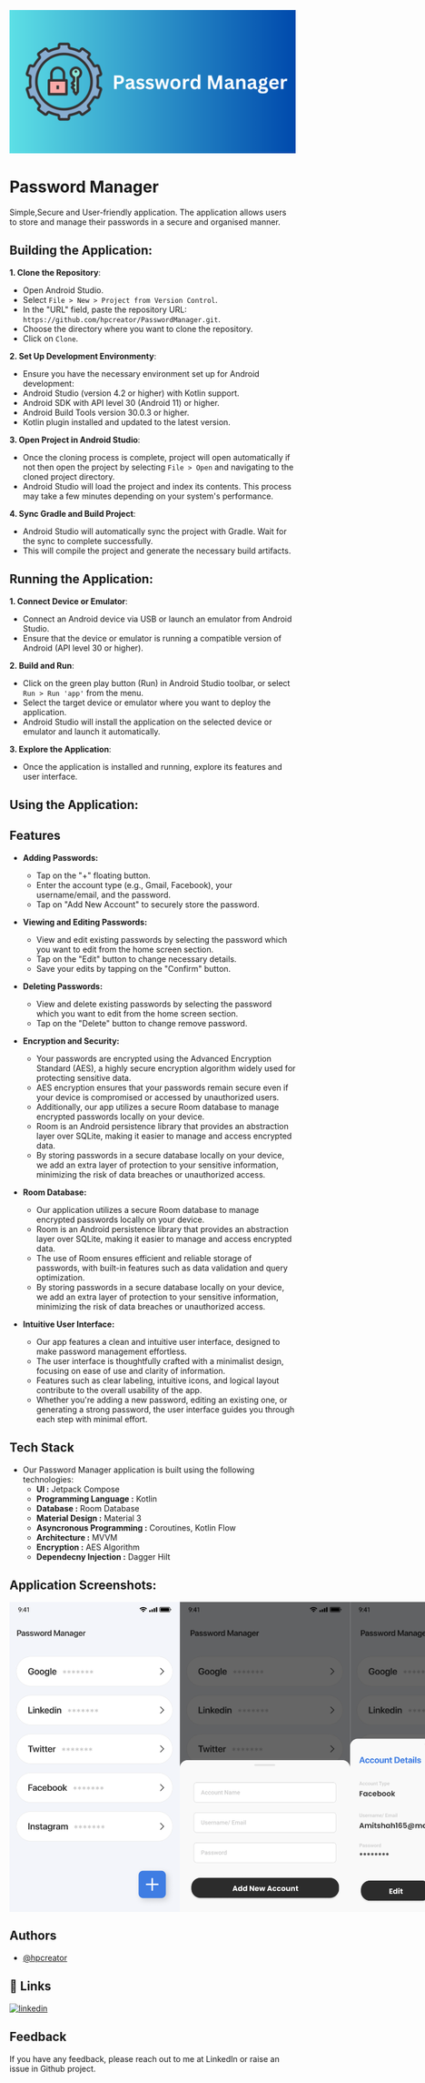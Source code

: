 
![Logo](https://raw.githubusercontent.com/hpcreator/PasswordManager/main/Screenshots/Password%20Manager.png)


# Password Manager

Simple,Secure and User-friendly application. The application allows users to store and manage their passwords in a secure and organised manner.

## Building the Application:
**1. Clone the Repository**:
   - Open Android Studio.
   - Select `File > New > Project from Version Control`.
   - In the "URL" field, paste the repository URL: `https://github.com/hpcreator/PasswordManager.git`.
   - Choose the directory where you want to clone the repository.
   - Click on `Clone`.

**2. Set Up Development Environmenty**:
- Ensure you have the necessary environment set up for Android development:
- Android Studio (version 4.2 or higher) with Kotlin support.
- Android SDK with API level 30 (Android 11) or higher.
- Android Build Tools version 30.0.3 or higher.
- Kotlin plugin installed and updated to the latest version.

**3. Open Project in Android Studio**:
- Once the cloning process is complete, project will open automatically if not then open the project by selecting `File > Open` and navigating to the cloned project directory.
- Android Studio will load the project and index its contents. This process may take a few minutes depending on your system's performance.

**4. Sync Gradle and Build Project**:
- Android Studio will automatically sync the project with Gradle. Wait for the sync to complete successfully.
- This will compile the project and generate the necessary build artifacts.

## Running the Application:

**1. Connect Device or Emulator**:
- Connect an Android device via USB or launch an emulator from Android Studio.
- Ensure that the device or emulator is running a compatible version of Android (API level 30 or higher).

**2. Build and Run**:
- Click on the green play button (Run) in Android Studio toolbar, or select `Run > Run 'app'` from the menu.
- Select the target device or emulator where you want to deploy the application.
- Android Studio will install the application on the selected device or emulator and launch it automatically.

**3. Explore the Application**:
- Once the application is installed and running, explore its features and user interface.

## Using the Application:

## Features

- **Adding Passwords:**
  - Tap on the "+" floating button.
  - Enter the account type (e.g., Gmail, Facebook), your username/email, and the password.
  - Tap on "Add New Account" to securely store the password.

- **Viewing and Editing Passwords:**
  - View and edit existing passwords by selecting the password which you want to edit from the home screen section.
  - Tap on the "Edit" button to change necessary details.
  - Save your edits by tapping on the "Confirm" button.

- **Deleting Passwords:**
  - View and delete existing passwords by selecting the password which you want to edit from the home screen section.
  - Tap on the "Delete" button to change remove password.

- **Encryption and Security:**
  - Your passwords are encrypted using the Advanced Encryption Standard (AES), a highly secure encryption algorithm widely used for protecting sensitive data.
  - AES encryption ensures that your passwords remain secure even if your device is compromised or accessed by unauthorized users.
  - Additionally, our app utilizes a secure Room database to manage encrypted passwords locally on your device.
  - Room is an Android persistence library that provides an abstraction layer over SQLite, making it easier to manage and access encrypted data.
  - By storing passwords in a secure database locally on your device, we add an extra layer of protection to your sensitive information, minimizing the risk of data breaches or unauthorized access.
 
 - **Room Database:**
    - Our application utilizes a secure Room database to manage encrypted passwords locally on your device.
    - Room is an Android persistence library that provides an abstraction layer over SQLite, making it easier to manage and access encrypted data.
    - The use of Room ensures efficient and reliable storage of passwords, with built-in features such as data validation and query optimization.
    - By storing passwords in a secure database locally on your device, we add an extra layer of protection to your sensitive information, minimizing the risk of data breaches or unauthorized access.
    
- **Intuitive User Interface:**
  - Our app features a clean and intuitive user interface, designed to make password management effortless.
  - The user interface is thoughtfully crafted with a minimalist design, focusing on ease of use and clarity of information.
  - Features such as clear labeling, intuitive icons, and logical layout contribute to the overall usability of the app.
  - Whether you're adding a new password, editing an existing one, or generating a strong password, the user interface guides you through each step with minimal effort.
## Tech Stack

- Our Password Manager application is built using the following technologies:
    - **UI :** Jetpack Compose
    - **Programming Language :** Kotlin
    - **Database :** Room Database
    - **Material Design :** Material 3
    - **Asyncronous Programming :**  Coroutines, Kotlin Flow
    - **Architecture :**  MVVM
    - **Encryption :**  AES Algorithm
    - **Dependecny Injection :**  Dagger Hilt
## Application Screenshots:

<div style="display: flex;">
    <img src="https://raw.githubusercontent.com/hpcreator/PasswordManager/main/Screenshots/home-screen.png" alt="Screenshot 1" width="300" />
    <img src="https://raw.githubusercontent.com/hpcreator/PasswordManager/main/Screenshots/add-new.png" alt="Screenshot 1" width="300" />
    <img src="https://raw.githubusercontent.com/hpcreator/PasswordManager/main/Screenshots/view.png" alt="Screenshot 1" width="300" />
</div>


## Authors

- [@hpcreator](https://github.com/hpcreator)


## 🔗 Links
[![linkedin](https://img.shields.io/badge/linkedin-0A66C2?style=for-the-badge&logo=linkedin&logoColor=white)](https://www.linkedin.com/in/harsh-patel6472/)


## Feedback

If you have any feedback, please reach out to me at LinkedIn or raise an issue in Github project.

